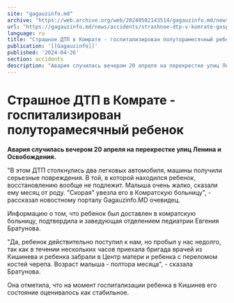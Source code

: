 ```yaml
---
site: "gagauzinfo.md"
archive: "https://web.archive.org/web/20240502143514/gagauzinfo.md/news/accidents/strashnoe-dtp-v-komrate-gospitalizirovan-polutoramesyachnii-rebenok"
url: "https://gagauzinfo.md/news/accidents/strashnoe-dtp-v-komrate-gospitalizirovan-polutoramesyachnii-rebenok"
language: ru
title: "Страшное ДТП в Комрате - госпитализирован полуторамесячный ребенок"
publication: '[[Gagauzinfo]]'
published: '2024-04-26'
section: accidents
description: "Авария случилась вечером 20 апреля на перекрестке улиц Ленина и Освобождения."
---
```


# Страшное ДТП в Комрате - госпитализирован полуторамесячный ребенок

**Авария случилась вечером 20 апреля на перекрестке улиц Ленина и Освобождения.**

"В этом ДТП столкнулись два легковых автомобиля, машины получили серьезные повреждения. В той, в которой находился ребенок, восстановлению вообще не подлежит. Малыша очень жалко, сказали ему месяц от роду. "Скорая" увезла его в Комратскую больницу", - рассказал новостному порталу Gagauzinfo.MD очевидец.

Информацию о том, что ребенок был доставлен в комратскую больницу, подтвердила и заведующая отделением педиатрии Евгения Братунова.

"Да, ребенок действительно поступил к нам, но пробыл у нас недолго, так как в течении нескольких часов приехала бригада врачей из Кишинева и ребенка забрали в Центр матери и ребенка с переломом костей черепа. Возраст малыша - полтора месяца", - сказала Братунова.

Она отметила, что на момент госпитализации ребенка в Кишинев его состояние оценивалось как стабильное.